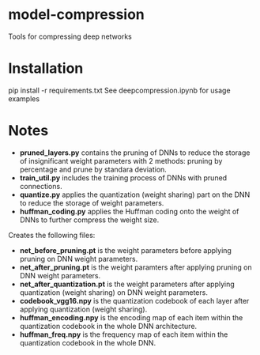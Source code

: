 # model-compression
Tools for compressing deep networks

# Installation
pip install -r requirements.txt
See deepcompression.ipynb for usage examples

# Notes
* **pruned_layers.py** contains the pruning of DNNs to reduce the storage of insignificant weight parameters with 2 methods: pruning by percentage and prune by standara deviation.
* **train_util.py** includes the training process of DNNs with pruned connections.
* **quantize.py** applies the quantization (weight sharing) part on the DNN to reduce the storage of weight parameters.
* **huffman_coding.py** applies the Huffman coding onto the weight of DNNs to further compress the weight size.

Creates the following files:
* **net_before_pruning.pt** is the weight parameters before applying pruning on DNN weight parameters.
* **net_after_pruning.pt** is the weight paramters after applying pruning on DNN weight parameters.
* **net_after_quantization.pt** is the weight parameters after applying quantization (weight sharing) on DNN weight parameters.
* **codebook_vgg16.npy** is the quantization codebook of each layer after applying quantization (weight sharing).
* **huffman_encoding.npy** is the encoding map of each item within the quantization codebook in the whole DNN architecture.
* **huffman_freq.npy** is the frequency map of each item within the quantization codebook in the whole DNN. 